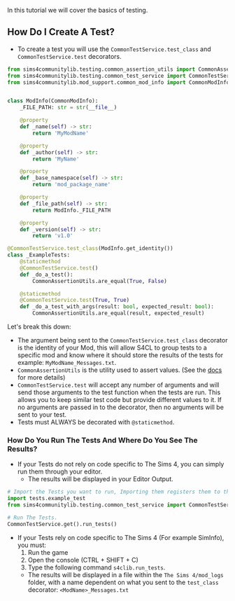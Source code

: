 In this tutorial we will cover the basics of testing.

## How Do I Create A Test?
- To create a test you will use the `CommonTestService.test_class` and `CommonTestService.test` decorators.

```Python
from sims4communitylib.testing.common_assertion_utils import CommonAssertionUtils
from sims4communitylib.testing.common_test_service import CommonTestService
from sims4communitylib.mod_support.common_mod_info import CommonModInfo


class ModInfo(CommonModInfo):
    _FILE_PATH: str = str(__file__)

    @property
    def _name(self) -> str:
        return 'MyModName'

    @property
    def _author(self) -> str:
        return 'MyName'

    @property
    def _base_namespace(self) -> str:
        return 'mod_package_name'

    @property
    def _file_path(self) -> str:
        return ModInfo._FILE_PATH

    @property
    def _version(self) -> str:
        return 'v1.0'

@CommonTestService.test_class(ModInfo.get_identity())
class _ExampleTests:
    @staticmethod
    @CommonTestService.test()
    def _do_a_test():
        CommonAssertionUtils.are_equal(True, False)

    @staticmethod
    @CommonTestService.test(True, True)
    def _do_a_test_with_args(result: bool, expected_result: bool):
        CommonAssertionUtils.are_equal(result, expected_result)
```

Let's break this down:
- The argument being sent to the `CommonTestService.test_class` decorator is the identity of your Mod, this will allow S4CL to group tests to a specific mod and know where it should store the results of the tests for example: `MyModName_Messages.txt`.
- `CommonAssertionUtils` is the utility used to assert values. (See the [docs](https://sims4communitylibrary.readthedocs.io/en/latest/sims4communitylib.testing.html#assertion-utils) for more details)
- `CommonTestService.test` will accept any number of arguments and will send those arguments to the test function when the tests are run. This allows you to keep similar test code but provide different values to it. If no arguments are passed in to the decorator, then no arguments will be sent to your test.
- Tests must ALWAYS be decorated with `@staticmethod`.

### How Do You Run The Tests And Where Do You See The Results?

- If your Tests do not rely on code specific to The Sims 4, you can simply run them through your editor.
  - The results will be displayed in your Editor Output.

```Python
# Import the Tests you want to run, Importing them registers them to the CommonTestService.
import tests.example_test
from sims4communitylib.testing.common_test_service import CommonTestService

# Run The Tests.
CommonTestService.get().run_tests()
```
- If your Tests rely on code specific to The Sims 4 (For example SimInfo), you must:
  1. Run the game
  2. Open the console (CTRL + SHIFT + C)
  3. Type the following command `s4clib.run_tests`.
  - The results will be displayed in a file within the `The Sims 4/mod_logs` folder, with a name dependent on what you sent to the `test_class` decorator: `<ModName>_Messages.txt`